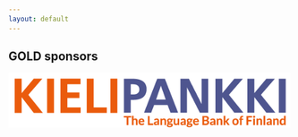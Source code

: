 ```yaml
---
layout: default
---
```



## GOLD sponsors

<a href="https://www.kielipankki.fi/language-bank/"><img src="images/KIELIPANKKI_logotxt_SU_EN.png" alt="Kielipankki"/></a>

